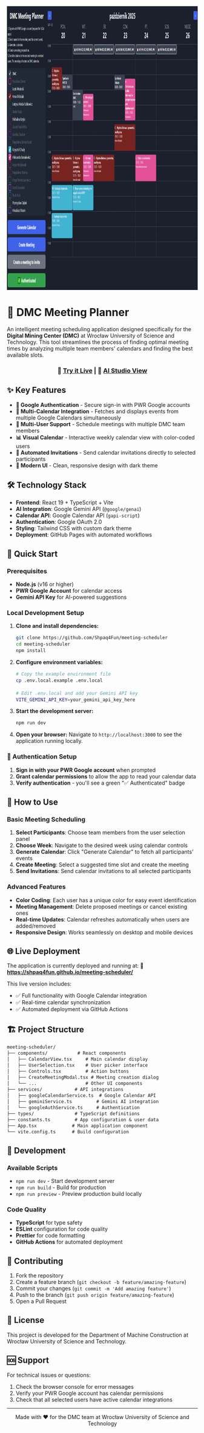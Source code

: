 <div align="center">
<img width="1200" height="750" alt="DMC Meeting Planner Banner" src="https://github.com/Shpaq4Fun/meeting-scheduler/blob/main/screenshot.PNG?raw=true" />
</div>

# 🤖 DMC Meeting Planner

An intelligent meeting scheduling application designed specifically for the **Digital Mining Center (DMC)** at Wrocław University of Science and Technology. This tool streamlines the process of finding optimal meeting times by analyzing multiple team members' calendars and finding the best available slots.

<div align="center">

### 🚀 **[Try it Live](https://shpaq4fun.github.io/meeting-scheduler/)** | 📖 **[AI Studio View](https://ai.studio/apps/drive/1-xZuhf942yqPu7A-VBOkITWOlb6Efrt9)**

</div>

## ✨ Key Features

- **🔐 Google Authentication** - Secure sign-in with PWR Google accounts
- **📅 Multi-Calendar Integration** - Fetches and displays events from multiple Google Calendars simultaneously
- **👥 Multi-User Support** - Schedule meetings with multiple DMC team members
- **📊 Visual Calendar** - Interactive weekly calendar view with color-coded users
- **📧 Automated Invitations** - Send calendar invitations directly to selected participants
- **🎨 Modern UI** - Clean, responsive design with dark theme


## 🛠️ Technology Stack

- **Frontend**: React 19 + TypeScript + Vite
- **AI Integration**: Google Gemini API (`@google/genai`)
- **Calendar API**: Google Calendar API (`gapi-script`)
- **Authentication**: Google OAuth 2.0
- **Styling**: Tailwind CSS with custom dark theme
- **Deployment**: GitHub Pages with automated workflows

## 🚀 Quick Start

### Prerequisites

- **Node.js** (v16 or higher)
- **PWR Google Account** for calendar access
- **Gemini API Key** for AI-powered suggestions

### Local Development Setup

1. **Clone and install dependencies:**
   ```bash
   git clone https://github.com/Shpaq4Fun/meeting-scheduler
   cd meeting-scheduler
   npm install
   ```

2. **Configure environment variables:**
   ```bash
   # Copy the example environment file
   cp .env.local.example .env.local

   # Edit .env.local and add your Gemini API key
   VITE_GEMINI_API_KEY=your_gemini_api_key_here
   ```

3. **Start the development server:**
   ```bash
   npm run dev
   ```

4. **Open your browser:**
   Navigate to `http://localhost:3000` to see the application running locally.

### 🔑 Authentication Setup

1. **Sign in with your PWR Google account** when prompted
2. **Grant calendar permissions** to allow the app to read your calendar data
3. **Verify authentication** - you'll see a green "✅ Authenticated" badge

## 📖 How to Use

### Basic Meeting Scheduling

1. **Select Participants**: Choose team members from the user selection panel
2. **Choose Week**: Navigate to the desired week using calendar controls
3. **Generate Calendar**: Click "Generate Calendar" to fetch all participants' events
4. **Create Meeting**: Select a suggested time slot and create the meeting
5. **Send Invitations**: Send calendar invitations to all selected participants

### Advanced Features

- **Color Coding**: Each user has a unique color for easy event identification
- **Meeting Management**: Delete proposed meetings or cancel existing ones
- **Real-time Updates**: Calendar refreshes automatically when users are added/removed
- **Responsive Design**: Works seamlessly on desktop and mobile devices

## 🌐 Live Deployment

The application is currently deployed and running at:
**🔗 https://shpaq4fun.github.io/meeting-scheduler/**

This live version includes:
- ✅ Full functionality with Google Calendar integration
- ✅ Real-time calendar synchronization
- ✅ Automated deployment via GitHub Actions

## 🏗️ Project Structure

```
meeting-scheduler/
├── components/           # React components
│   ├── CalendarView.tsx     # Main calendar display
│   ├── UserSelection.tsx    # User picker interface
│   ├── Controls.tsx         # Action buttons
│   ├── CreateMeetingModal.tsx # Meeting creation dialog
│   └── ...                  # Other UI components
├── services/            # API integrations
│   ├── googleCalendarService.ts  # Google Calendar API
│   ├── geminiService.ts         # Gemini AI integration
│   └── googleAuthService.ts     # Authentication
├── types/               # TypeScript definitions
├── constants.ts         # App configuration & user data
├── App.tsx             # Main application component
└── vite.config.ts      # Build configuration
```

## 🔧 Development

### Available Scripts

- `npm run dev` - Start development server
- `npm run build` - Build for production
- `npm run preview` - Preview production build locally

### Code Quality

- **TypeScript** for type safety
- **ESLint** configuration for code quality
- **Prettier** for code formatting
- **GitHub Actions** for automated deployment

## 🤝 Contributing

1. Fork the repository
2. Create a feature branch (`git checkout -b feature/amazing-feature`)
3. Commit your changes (`git commit -m 'Add amazing feature'`)
4. Push to the branch (`git push origin feature/amazing-feature`)
5. Open a Pull Request

## 📝 License

This project is developed for the Department of Machine Construction at Wrocław University of Science and Technology.

## 🆘 Support

For technical issues or questions:
1. Check the browser console for error messages
2. Verify your PWR Google account has calendar permissions
3. Check that all selected users have active calendar integrations

---

<div align="center">
Made with ❤️ for the DMC team at Wrocław University of Science and Technology
</div>
